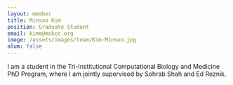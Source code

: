 ```yaml
---
layout: member
title: Minsoo Kim
position: Graduate Student
email: kimm@mskcc.org
image: /assets/images/team/Kim-Minsoo.jpg
alum: false
---
```


I am a student in the Tri-Institutional Computational Biology and
Medicine PhD Program, where I am jointly supervised by Sohrab Shah and
Ed Reznik.
